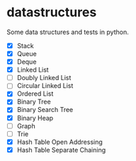 # datastructures

Some data structures and tests in python.

- [x] Stack
- [x] Queue
- [x] Deque
- [x] Linked List
- [ ] Doubly Linked List
- [ ] Circular Linked List
- [x] Ordered List
- [x] Binary Tree
- [x] Binary Search Tree
- [x] Binary Heap
- [ ] Graph
- [ ] Trie
- [x] Hash Table Open Addressing
- [x] Hash Table Separate Chaining
